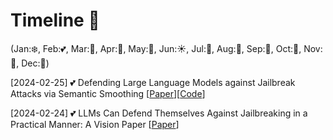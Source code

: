 # Timeline 🚀 
(Jan:❄️, Feb:💕, Mar:🌱, Apr:🌸, May:🌺, Jun:☀️, Jul:🍦, Aug:🌴, Sep:🍂, Oct:🎃, Nov:🦃, Dec:🎄)

[2024-02-25] 💕 Defending Large Language Models against Jailbreak Attacks via Semantic Smoothing [[Paper](https://arxiv.org/pdf/2402.16192.pdf)][[Code](https://github.com/UCSB-NLP-Chang/SemanticSmooth)]

[2024-02-24] 💕 LLMs Can Defend Themselves Against Jailbreaking in a Practical Manner: A Vision Paper [[Paper](https://arxiv.org/pdf/2402.15727.pdf)]
